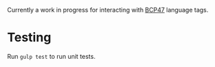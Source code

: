 Currently a work in progress for interacting with [BCP47](https://tools.ietf.org/html/bcp47) language tags.

# Testing

Run `gulp test` to run unit tests.
